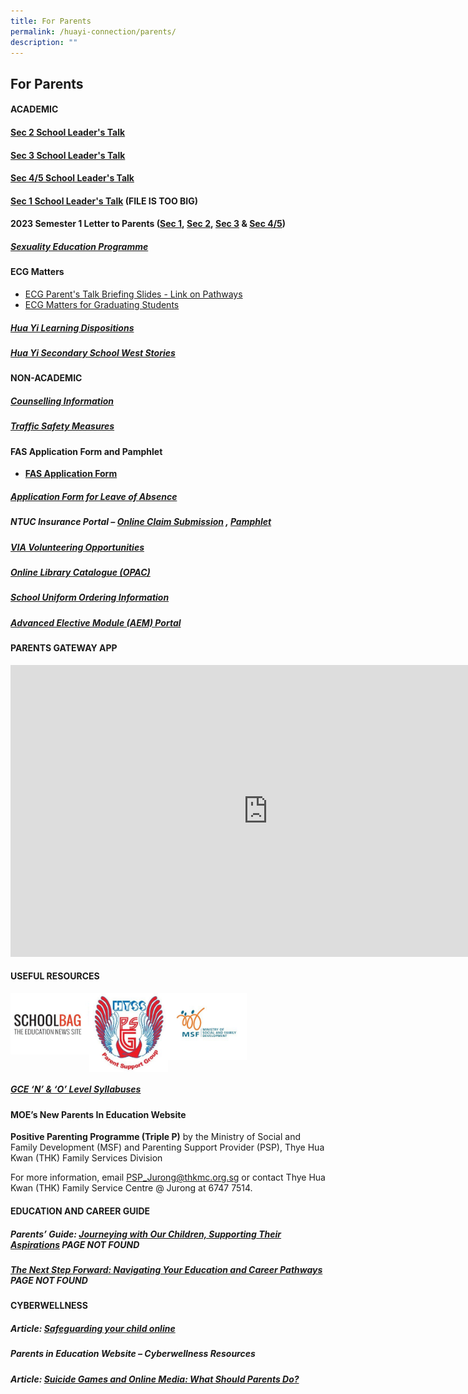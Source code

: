 ```yaml
---
title: For Parents
permalink: /huayi-connection/parents/
description: ""
---
```

## For Parents

#### ACADEMIC

#### **[Sec 2 School Leader's Talk](/files/sch%20website_2023%20sec%202%20sl%20talk.pdf)**  

  

#### **[Sec 3 School Leader's Talk](/files/sec%203%20school%20leader%20talk_%2010%20feb%2023_school%20website.pdf)**  

  

#### **[Sec 4/5 School Leader's Talk](/files/2023%20sec%204_5%20sl%20talk%20for%20parents%20school%20website%20.pdf)**  

  

#### **[Sec 1 School Leader's Talk](https://huayisec.moe.edu.sg/qql/slot/u175/School%20Info/For%20Parents/Academic/2023/2023%20SL%20Talk%20for%20Parents%20Sec%201%20-%20Compiled%201.pdf)**  (FILE IS TOO BIG)

  

#### **2023 Semester 1 Letter to Parents ([Sec 1](/files/hyss%202023%20semester%201%20letter_sec%201.pdf),&nbsp;[Sec 2](/files/hyss%202023%20semester%201%20letter_sec%202.pdf),&nbsp;[Sec 3](/files/hyss%202023%20semester%201%20letter_sec%203.pdf)&nbsp;&amp;&nbsp;[Sec 4/5](/files/hyss%202023%20semester%201%20letter_sec45.pdf))**

##### [Sexuality Education Programme](https://staging.d24qp50d0iaegk.amplifyapp.com/sex-ed/)

#### ECG Matters

* [ECG Parent's Talk Briefing Slides - Link on Pathways](/files/HYSS%20ECG%20Parents%20Talk%20_Links%20on%20Pathways.pdf)
* [ECG Matters for Graduating Students](https://drive.google.com/drive/folders/1_-ni4eu9dpAkfk3whR42gSzfptDi25Tg)



##### [Hua Yi Learning Dispositions](/files/HYSS%20Learning%20Dispositions%202020%20(for%20school%20website%202020)%20(with%20translations).pdf)

##### [Hua Yi Secondary School West Stories](/files/WESTORIES%202020-pages-35-36.pdf)

#### NON-ACADEMIC

##### [Counselling Information](/files/Student%20handbook%202022_Counselling%20info%20June12.pdf)

##### [Traffic Safety Measures](https://staging.d24qp50d0iaegk.amplifyapp.com/latest-updates/tsm/)

#### FAS Application Form and Pamphlet

*   **[FAS Application Form](https://go.gov.sg/moe-efas)**

##### **[Application Form for Leave of Absence](https://form.gov.sg/60c010245259b6001101815d)**

##### NTUC Insurance Portal&nbsp;–&nbsp;**[Online Claim Submission](https://studentgpa.incomegroupins.com.sg/#/)** , [Pamphlet](/files/product%20fact%20sheet%20year%202023.pdf)

##### [VIA Volunteering Opportunities](https://staging.d24qp50d0iaegk.amplifyapp.com/others/via-volunteering-opportunities/)

##### **[Online Library Catalogue (OPAC)](https://schoolibrary.moe.edu.sg/huayisec)**

##### [School Uniform Ordering Information](/files/SchoolUniformOrderInfo.pdf)

##### **[Advanced Elective Module (AEM) Portal](https://aem.moe.gov.sg/)**

#### PARENTS GATEWAY APP

<iframe allowfullscreen="" allow="accelerometer; autoplay; clipboard-write; encrypted-media; gyroscope; picture-in-picture; web-share" frameborder="0" title="Parents Gateway Onboarding video for Parents" src="https://www.youtube.com/embed/tW9jwyuovOo" height="467" width="824"></iframe>

#### USEFUL RESOURCES

<p><a href="https://www.schoolbag.edu.sg/">
<img style="width:25%" align="left" src="/images/photo1669827722.jpeg">
</a></p>

<p><a href="/the-hua-yi-community/psg/">
<img style="width:25%" align="left" src="/images/HYSS PSG Logo.jpg">
</a></p>

<p><a href="https://www.msf.gov.sg/Pages/default.aspx">
<img style="width:25%" align="left" src="/images/photo1669827763.jpeg">
</a></p><br clear="left">

##### **[GCE ‘N’ &amp; ‘O’ Level Syllabuses](https://www.seab.gov.sg/)**

#### MOE’s New Parents In Education Website

**Positive Parenting Programme (Triple P)**&nbsp;by the Ministry of Social and Family Development (MSF) and Parenting Support Provider (PSP), Thye Hua Kwan (THK) Family Services Division

For more information, email&nbsp;[PSP\_Jurong@thkmc.org.sg](mailto:PSP_Jurong@thkmc.org.sg)&nbsp;or contact Thye Hua Kwan (THK) Family Service Centre @ Jurong at 6747 7514.

#### EDUCATION AND CAREER GUIDE

##### Parents’ Guide:&nbsp;**[Journeying with Our Children, Supporting Their Aspirations](https://www.moe.gov.sg/microsites/ecg-parent-guide/index.html)** PAGE NOT FOUND

##### **[The Next Step Forward: Navigating Your Education and Career Pathways](https://www.moe.gov.sg/microsites/next-step-forward/index.html)** PAGE NOT FOUND

#### CYBERWELLNESS

##### Article:&nbsp;**[Safeguarding your child online](https://www.schoolbag.edu.sg/story/safeguarding-your-child-online)**

##### Parents in Education Website –&nbsp;**Cyberwellness Resources**

##### Article:&nbsp;**[Suicide Games and Online Media: What Should Parents Do?](https://www.schoolbag.edu.sg/story/suicide-games-and-online-media-what-should-parents-do?utm_source=tr.im&amp;utm_medium=no_referer&amp;utm_campaign=tr.im%2F1yNMt&amp;utm_content=direct_input)**